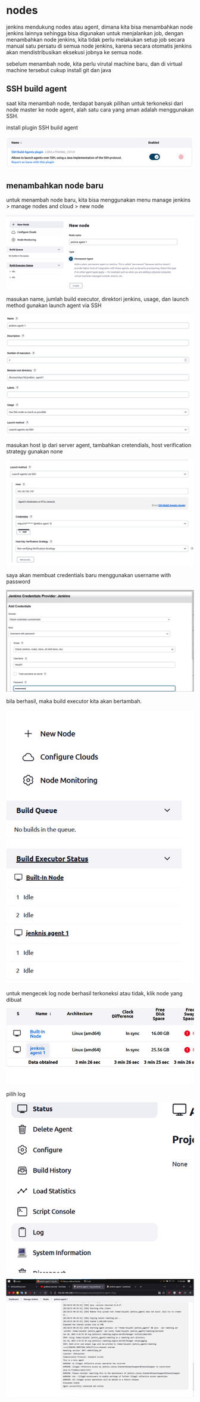# nodes

jenkins mendukung nodes atau agent, dimana kita bisa menambahkan node jenkins lainnya sehingga bisa digunakan untuk menjalankan job, dengan menambahkan node jenkins, kita tidak perlu melakukan setup job secara manual satu persatu di semua node jenkins, karena secara otomatis jenkins akan mendistribusikan eksekusi jobnya ke semua node.

sebelum menambah node, kita perlu virutal machine baru, dan di virtual machine tersebut cukup install git dan java

## SSH build agent

saat kita menambah node, terdapat banyak pilihan untuk terkoneksi dari node master ke node agent, alah satu cara yang aman adalah menggunakan SSH.

install plugin SSH build agent

![Untitled](nodes%20ec778cc182434609accf81f22d5c1b38/Untitled.png)

## menambahkan node baru

untuk menambah node baru, kita bisa menggunakan menu manage jenkins > manage nodes and cloud > new node

![Untitled](nodes%20ec778cc182434609accf81f22d5c1b38/Untitled%201.png)

masukan name, jumlah build executor, direktori jenkins, usage, dan launch method gunakan launch agent via SSH

![Untitled](nodes%20ec778cc182434609accf81f22d5c1b38/Untitled%202.png)

masukan host ip dari server agent, tambahkan cretendials, host verification strategy gunakan none

![Untitled](nodes%20ec778cc182434609accf81f22d5c1b38/Untitled%203.png)

saya akan membuat credentials baru menggunakan username with password

![Untitled](nodes%20ec778cc182434609accf81f22d5c1b38/Untitled%204.png)

bila berhasil, maka build executor kita akan bertambah.

![Untitled](nodes%20ec778cc182434609accf81f22d5c1b38/Untitled%205.png)

untuk mengecek log node berhasil terkoneksi atau tidak, klik node yang dibuat

![Untitled](nodes%20ec778cc182434609accf81f22d5c1b38/Untitled%206.png)

pilih log

![Untitled](nodes%20ec778cc182434609accf81f22d5c1b38/Untitled%207.png)

![Untitled](nodes%20ec778cc182434609accf81f22d5c1b38/Untitled%208.png)